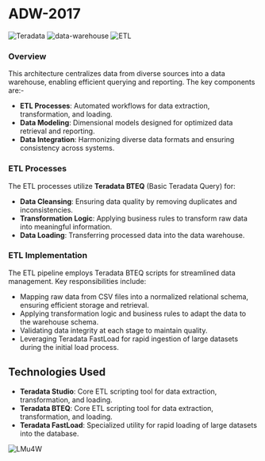 # ADW-2017

![Teradata](https://img.shields.io/badge/Teradata-F37440?style=for-the-badge&logo=teradata&logoColor=white)
![data-warehouse](https://img.shields.io/badge/Data_Warehouse-%23E57373?style=for-the-badge&logo=cloud&logoColor=white)
![ETL](https://img.shields.io/badge/ETL-%2381C784?style=for-the-badge&logo=cloud&logoColor=white)

### **Overview**  
This architecture centralizes data from diverse sources into a data warehouse, enabling efficient querying and reporting. The key components are:- 
- **ETL Processes**: Automated workflows for data extraction, transformation, and loading.  
- **Data Modeling**: Dimensional models designed for optimized data retrieval and reporting.
- **Data Integration**: Harmonizing diverse data formats and ensuring consistency across systems.
  
### **ETL Processes**  
The ETL processes utilize **Teradata BTEQ** (Basic Teradata Query) for:  
- **Data Cleansing**: Ensuring data quality by removing duplicates and inconsistencies.  
- **Transformation Logic**: Applying business rules to transform raw data into meaningful information.  
- **Data Loading**: Transferring processed data into the data warehouse.  


### **ETL Implementation**  
The ETL pipeline employs Teradata BTEQ scripts for streamlined data management. Key responsibilities include:
- Mapping raw data from CSV files into a normalized relational schema, ensuring efficient storage and retrieval.
- Applying transformation logic and business rules to adapt the data to the warehouse schema.
- Validating data integrity at each stage to maintain quality.
- Leveraging Teradata FastLoad for rapid ingestion of large datasets during the initial load process.

## Technologies Used  
- **Teradata Studio**: Core ETL scripting tool for data extraction, transformation, and loading.  
- **Teradata BTEQ**: Core ETL scripting tool for data extraction, transformation, and loading.  
- **Teradata FastLoad**: Specialized utility for rapid loading of large datasets into the database.  


![LMu4W](https://github.com/Redgerd/ADW-2017/assets/117646793/226ebe9c-a632-4875-8c95-161813f148f7)
